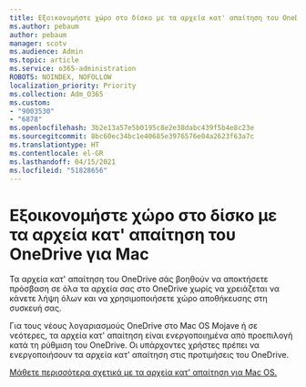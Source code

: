 ```yaml
---
title: Εξοικονομήστε χώρο στο δίσκο με τα αρχεία κατ' απαίτηση του OneDrive για Mac
ms.author: pebaum
author: pebaum
manager: scotv
ms.audience: Admin
ms.topic: article
ms.service: o365-administration
ROBOTS: NOINDEX, NOFOLLOW
localization_priority: Priority
ms.collection: Adm_O365
ms.custom:
- "9003530"
- "6878"
ms.openlocfilehash: 3b2e13a57e5b0195c8e2e38dabc439f5b4e8c23e
ms.sourcegitcommit: 8bc60ec34bc1e40685e3976576e04a2623f63a7c
ms.translationtype: HT
ms.contentlocale: el-GR
ms.lasthandoff: 04/15/2021
ms.locfileid: "51828656"
---
```

# <a name="save-disk-space-with-onedrive-files-on-demand-for-mac"></a>Εξοικονομήστε χώρο στο δίσκο με τα αρχεία κατ' απαίτηση του OneDrive για Mac

Τα αρχεία κατ' απαίτηση του OneDrive σάς βοηθούν να αποκτήσετε πρόσβαση σε όλα τα αρχεία σας στο OneDrive χωρίς να χρειάζεται να κάνετε λήψη όλων και να χρησιμοποιήσετε χώρο αποθήκευσης στη συσκευή σας.  

Για τους νέους λογαριασμούς OneDrive στο Mac OS Mojave ή σε νεότερες, τα αρχεία κατ' απαίτηση είναι ενεργοποιημένα από προεπιλογή κατά τη ρύθμιση του OneDrive. Οι υπάρχοντες χρήστες πρέπει να ενεργοποιήσουν τα αρχεία κατ' απαίτηση στις προτιμήσεις του OneDrive.  

[Μάθετε περισσότερα σχετικά με τα αρχεία κατ' απαίτηση για Mac OS.](https://support.microsoft.com/office/529f6d53-e572-4922-a585-e7a318c135f0)
